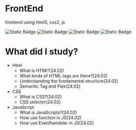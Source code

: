 # FrontEnd
 frontend using html5, css3, js

  ![Static Badge](https://img.shields.io/badge/-Html5-E34F26?logo=html5)
  ![Static Badge](https://img.shields.io/badge/-Css3-1572B6?logo=css3)
  ![Static Badge](https://img.shields.io/badge/-Java%20Stript-F7DF1E?logo=csharp)
  ![Static Badge](https://img.shields.io/badge/-Visual%20Studio%20Code-007ACC?logo=visualstudiocode)

# What did I study?
 - Html
   - What is HTMl?(24.02)
   - What kinds of HTML tags are there?(24.02)
   - Understanding the fundamental structure(24.02)
   - Semantic Tag and Flex(24.02)
 - CSS
   - What is CSS?(24.02)
   - CSS selector(24.02)
 - JavaScript
   - What is JavaScripts?(24.02)
   - How use function in JS(24.02)
   - How use Eventhandeler in JS(24.02)
